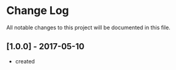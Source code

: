 # Change Log
All notable changes to this project will be documented in this file.



## [1.0.0] - 2017-05-10
- created
